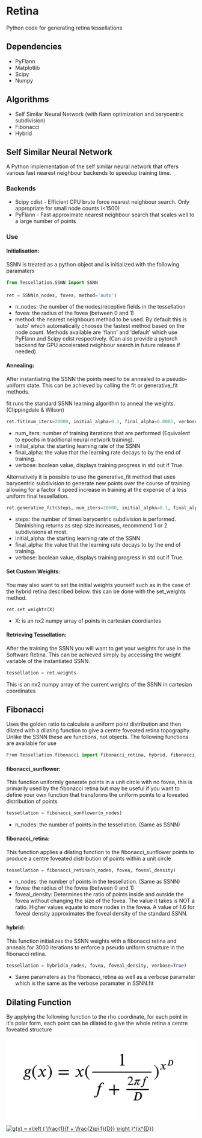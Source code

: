 # Retina
Python code for generating retina tessellations

## Dependencies

* PyFlann
* Matplotlib
* Scipy
* Numpy

## Algorithms
* Self Similar Neural Network (with flann optimization and barycentric subdivision)
* Fibonacci
* Hybrid

## Self Similar Neural Network
A Python implementation of the self similar neural network that offers various fast nearest neighbour backends to speedup training time.
### Backends
* Scipy cdist - Efficient CPU brute force nearest neighbour search. Only appropriate for small node counts (<1500)
* PyFlann - Fast approximate nearest neighbour search that scales well to a large number of points

### Use

#### Initialisation:
SSNN is treated as a python object and is initialized with the following paramaters

```python
from Tessellation.SSNN import SSNN

ret = SSNN(n_nodes, fovea, method='auto')
```
* n_nodes: the number of the nodes/receptive fields in the tessellation
* fovea: the radius of the fovea (between 0 and 1)
* method: the nearest neighbours method to be used. By default this is 'auto' which automatically chooses the fastest method based on the node count. Methods available are 'flann' and 'default' which use PyFlann and Scipy cdist respectively. (Can also provide a pytorch backend for GPU accelerated neighbour search in future release if needed)

#### Annealing:

After instantiating the SSNN the points need to be annealed to a pseudo-uniform state. This can be achieved by calling the fit or generative_fit methods.

fit runs the standard SSNN learning algorithm to anneal the weights. (Clippingdale & Wilson)

```python
ret.fit(num_iters=20000, initial_alpha=0.1, final_alpha=0.0005, verbose=True)
````

* num_iters: number of training iterations that are performed (Equivalent to epochs in traditional neural network training).
* initial_alpha: the starting learning rate of the SSNN
* final_alpha: the value that the learning rate decays to by the end of training.
* verbose: boolean value, displays training progress in std out if True.

Alternatively it is possible to use the generative_fit method that uses barycentric subdivision to generate new points over the course of training allowing for a factor 4 speed increase in training at the expense of a less uniform final tessellation.

```python
ret.generative_fit(steps, num_iters=20000, initial_alpha=0.1, final_alpha=0.0005, verbose=True)
``` 

* steps: the number of times barycentric subdivision is performed. Diminishing returns as step size increases, recommend 1 or 2 subdivisions at most.
* initial_alpha: the starting learning rate of the SSNN
* final_alpha: the value that the learning rate decays to by the end of training.
* verbose: boolean value, displays training progress in std out if True.

#### Set Custom Weights:

You may also want to set the initial weights yourself such as in the case of the hybrid retina described below. this can be done with the set_weights method.

```python
ret.set_weights(X)
```
* X: is an nx2 numpy array of points in cartesian coordiantes

#### Retrieving Tessellation:

After the training the SSNN you will want to get your weights for use in the Software Retina. This can be achieved simply by accessing the weight variable of the instantiated SSNN.

```python
tessellation = ret.weights
```

This is an nx2 numpy array of the current weights of the SSNN in cartesian coordinates

## Fibonacci
Uses the golden ratio to calculate a uniform point distribution and then dilated with a dilating function to give a centre foveated retina topography. Unlike the SSNN these are functions, not objects. The following functions are available for use

```python
From Tessellation.fibonacci import fibonacci_retina, hybrid, fibonacci_sunflower
```

#### fibonacci_sunflower: 

This function uniformly generate points in a unit circle with no fovea, this is primarily used by the fibonacci retina but may be useful if you want to define your own function that transforms the uniform points to a foveated distribution of points

```python
tessellation = fibonacci_sunflower(n_nodes)
```

* n_nodes: the number of points in the tessellation. (Same as SSNN)

#### fibonacci_retina:
This function applies a dilating function to the fibonacci_sunflower points to produce a centre foveated distribution of points within a unit circle

```python
tessellation = fibonacci_retina(n_nodes, fovea, foveal_density)
```
* n_nodes: the number of points in the tessellation. (Same as SSNN)
* fovea: the radius of the fovea (between 0 and 1)
* foveal_density: Determines the ratio of points inside and outside the fovea without changing the size of the fovea. The value it takes is NOT a ratio. Higher values equate to more nodes in the fovea. A value of 1.6 for foveal density approximates the foveal density of the standard SSNN.

#### hybrid:
This function initializes the SSNN weights with a fibonacci retina and anneals for 3000 iterations to enforce a pseudo uniform structure in the fibonacci retina.

```python
tessellation = hybrid(n_nodes, fovea, foveal_density, verbose=True)
```
* Same paramaters as the fibonacci_retina as well as a verbose paramater which is the same as the verbose paramater in SSNN.fit


## Dilating Function
By applying the following function to the rho coordinate, for each point in it's polar form, each point can be dilated to give the whole retina a centre foveated structure

![dilation function](Assets/dilation.png)


<a href="https://www.codecogs.com/eqnedit.php?latex=g(x)&space;=&space;x\left&space;(&space;\frac{1}{f&space;&plus;&space;\frac{2\pi&space;f}{D}}&space;\right&space;)^{x^{D}}" target="_blank"><img src="https://latex.codecogs.com/gif.latex?g(x)&space;=&space;x\left&space;(&space;\frac{1}{f&space;&plus;&space;\frac{2\pi&space;f}{D}}&space;\right&space;)^{x^{D}}" title="g(x) = x\left ( \frac{1}{f + \frac{2\pi f}{D}} \right )^{x^{D}}" /></a>
